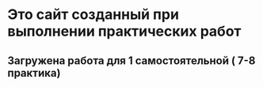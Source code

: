 # Это сайт созданный при выполнении практических работ  
## Загружена работа для 1 самостоятельной ( 7-8 практика)